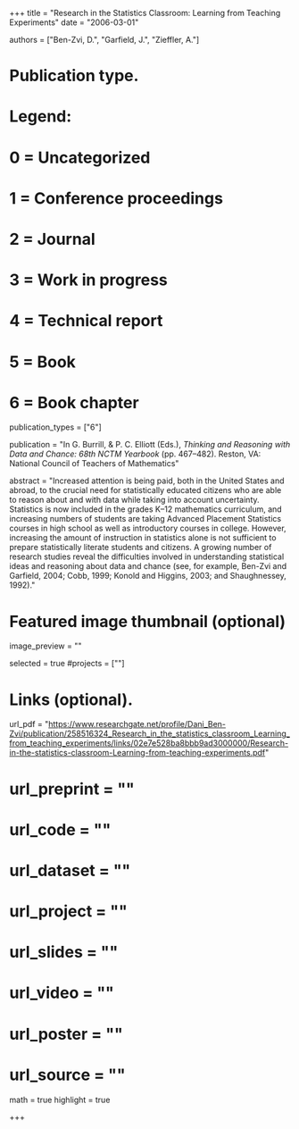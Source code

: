 +++
title = "Research in the Statistics Classroom: Learning from Teaching Experiments"
date = "2006-03-01"

authors = ["Ben-Zvi, D.", "Garfield, J.", "Zieffler, A."]

# Publication type.
# Legend:
# 0 = Uncategorized
# 1 = Conference proceedings
# 2 = Journal
# 3 = Work in progress
# 4 = Technical report
# 5 = Book
# 6 = Book chapter
publication_types = ["6"]

publication = "In G. Burrill, &amp; P. C. Elliott (Eds.), *Thinking and Reasoning with Data and Chance: 68th NCTM Yearbook* (pp. 467&ndash;482). Reston, VA: National Council of Teachers of Mathematics"


abstract = "Increased attention is being paid, both in the United States and abroad, to the crucial need for statistically educated citizens who are able to reason about and with data while taking into account uncertainty. Statistics is now included in the grades K&ndash;12 mathematics curriculum, and increasing numbers of students are taking Advanced Placement Statistics courses in high school as well as introductory courses in college. However, increasing the amount of instruction in statistics alone is not sufficient to prepare statistically literate students and citizens. A growing number of research studies reveal the difficulties involved in understanding statistical ideas and reasoning about data and chance (see, for example, Ben-Zvi and Garfield, 2004; Cobb, 1999; Konold and Higgins, 2003; and Shaughnessey, 1992)."


# Featured image thumbnail (optional)
image_preview = ""

selected = true
#projects = [""]


# Links (optional).
url_pdf = "https://www.researchgate.net/profile/Dani_Ben-Zvi/publication/258516324_Research_in_the_statistics_classroom_Learning_from_teaching_experiments/links/02e7e528ba8bbb9ad3000000/Research-in-the-statistics-classroom-Learning-from-teaching-experiments.pdf"
# url_preprint = ""
# url_code = ""
# url_dataset = ""
# url_project = ""
# url_slides = ""
# url_video = ""
# url_poster = ""
# url_source = ""

math = true
highlight = true

+++

